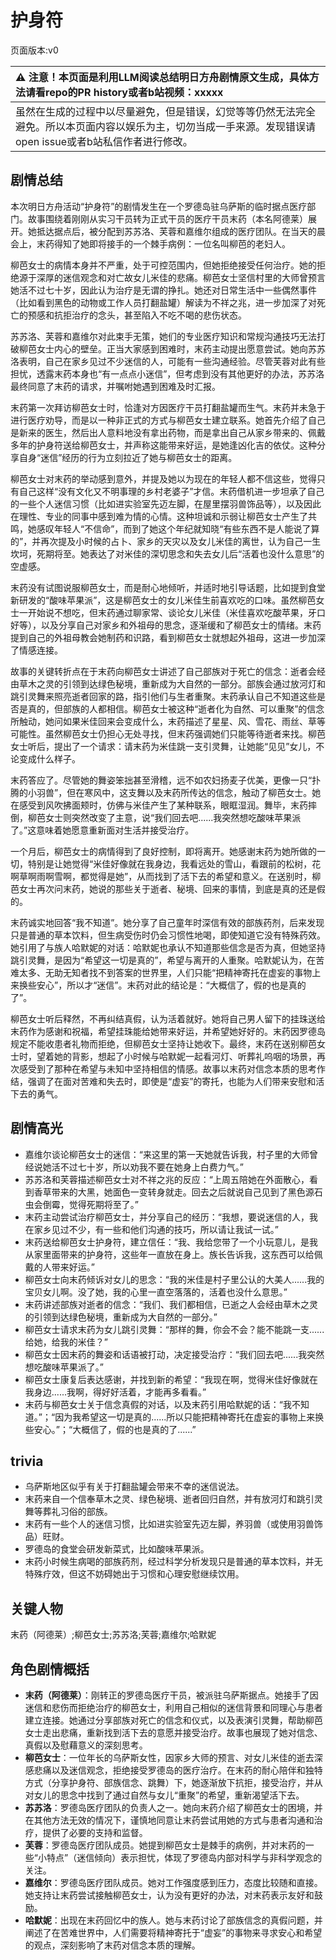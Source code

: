 # 护身符
页面版本:v0
 

| :warning: 注意！本页面是利用LLM阅读总结明日方舟剧情原文生成，具体方法请看repo的PR history或者b站视频：xxxxx           |
|:----------------------------|
| 虽然在生成的过程中以尽量避免，但是错误，幻觉等等仍然无法完全避免。所以本页面内容以娱乐为主，切勿当成一手来源。发现错误请open issue或者b站私信作者进行修改。|



## 剧情总结
本次明日方舟活动“护身符”的剧情发生在一个罗德岛驻乌萨斯的临时据点医疗部门。故事围绕着刚刚从实习干员转为正式干员的医疗干员末药（本名阿德莱）展开。她抵达据点后，被分配到苏苏洛、芙蓉和嘉维尔组成的医疗团队。在当天的晨会上，末药得知了她即将接手的一个棘手病例：一位名叫柳芭的老妇人。

柳芭女士的病情本身并不严重，处于可控范围内，但她拒绝接受任何治疗。她的拒绝源于深厚的迷信观念和对亡故女儿米佳的悲痛。柳芭女士坚信村里的大师曾预言她活不过七十岁，因此认为治疗是无谓的挣扎。她还对日常生活中一些偶然事件（比如看到黑色的动物或工作人员打翻盐罐）解读为不祥之兆，进一步加深了对死亡的预感和抗拒治疗的念头，甚至陷入不吃不喝的悲伤状态。

苏苏洛、芙蓉和嘉维尔对此束手无策，她们的专业医疗知识和常规沟通技巧无法打破柳芭女士内心的壁垒。正当大家感到困难时，末药主动提出愿意尝试。她向苏苏洛表明，自己在家乡见过不少迷信的人，可能有一些沟通经验。尽管芙蓉对此有些担忧，透露末药本身也“有一点点小迷信”，但考虑到没有其他更好的办法，苏苏洛最终同意了末药的请求，并嘱咐她遇到困难及时汇报。

末药第一次拜访柳芭女士时，恰逢对方因医疗干员打翻盐罐而生气。末药并未急于进行医疗劝导，而是以一种非正式的方式与柳芭女士建立联系。她首先介绍了自己是新来的医生，然后出人意料地没有拿出药物，而是拿出自己从家乡带来的、佩戴多年的护身符送给柳芭女士，并声称这能带来好运，是她逢凶化吉的依仗。这种分享自身“迷信”经历的行为立刻拉近了她与柳芭女士的距离。

柳芭女士对末药的举动感到意外，并提及她以为现在的年轻人都不信这些，觉得只有自己这样“没有文化又不明事理的乡村老婆子”才信。末药借机进一步坦承了自己的一些个人迷信习惯（比如进实验室先迈左脚，在屋里摆羽兽饰品等），以及因此在理性、专业的同事中感到难为情的心情。这种坦诚和示弱让柳芭女士产生了共鸣，她感叹年轻人“不信命”，而到了她这个年纪就知晓“有些东西不是人能说了算的”，并再次提及小时候的占卜、家乡的天灾以及女儿米佳的离世，认为自己一生坎坷，死期将至。她表达了对米佳的深切思念和失去女儿后“活着也没什么意思”的空虚感。

末药没有试图说服柳芭女士，而是耐心地倾听，并适时地引导话题，比如提到食堂新研发的“酸味苹果派”，这是柳芭女士的女儿米佳生前喜欢吃的口味。虽然柳芭女士一开始说不想吃，但末药通过聊家常、谈论女儿米佳（米佳喜欢吃酸苹果，牙口好等），以及分享自己对家乡和外祖母的思念，逐渐缓和了柳芭女士的情绪。末药提到自己的外祖母教会她制药和识路，看到柳芭女士就想起外祖母，这进一步加深了情感连接。

故事的关键转折点在于末药向柳芭女士讲述了自己部族对于死亡的信念：逝者会经由草木之灵的引领到达绿色秘境，重新成为大自然的一部分。部族会通过放河灯和跳引灵舞来照亮逝者回家的路，指引他们与生者重聚。末药承认自己不知道这些是否是真的，但部族的人都相信。柳芭女士被这种“逝者化为自然、可以重聚”的信念所触动，她问如果米佳回来会变成什么，末药描述了星星、风、雪花、雨丝、草等可能性。虽然柳芭女士仍担心无处寻找，但末药强调她们只能等待逝者来找。柳芭女士听后，提出了一个请求：请末药为米佳跳一支引灵舞，让她能“见见”女儿，不论变成什么样子。

末药答应了。尽管她的舞姿笨拙甚至滑稽，远不如农妇扬麦子优美，更像一只“扑腾的小羽兽”，但在寒风中，这支舞以及末药所传达的信念，触动了柳芭女士。她在感受到风吹拂面颊时，仿佛与米佳产生了某种联系，眼眶湿润。舞毕，末药摔倒，柳芭女士则突然改变了主意，说“我们回去吧......我突然想吃酸味苹果派了。”这意味着她愿意重新面对生活并接受治疗。

一个月后，柳芭女士的病情得到了良好控制，即将离开。她感谢末药为她所做的一切，特别是让她觉得“米佳好像就在我身边，我看远处的雪山，看跟前的松树，花啊草啊雨啊雪啊，都觉得是她”，从而找到了活下去的希望和意义。在送别时，柳芭女士再次问末药，她说的那些关于逝者、秘境、回来的事情，到底是真的还是假的。

末药诚实地回答“我不知道”。她分享了自己童年时深信有效的部族药剂，后来发现只是普通的草本饮料，但生病受伤时仍会习惯性地喝，即使知道它没有特殊药效。她引用了与族人哈默妮的对话：哈默妮也承认不知道那些信念是否为真，但她坚持跳引灵舞，是因为“希望这一切是真的”，希望与离开的人重聚。哈默妮认为，在苦难太多、无助无知者找不到答案的世界里，人们只能“把精神寄托在虚妄的事物上来换些安心”，所以才“迷信”。末药对此的结论是：“大概信了，假的也是真的了”。

柳芭女士听后释然，不再纠结真假，认为活着就好。她将自己男人留下的挂珠送给末药作为感谢和祝福，希望挂珠能给她带来好运，并希望她好好的。末药因罗德岛规定不能收患者礼物而拒绝，但柳芭女士坚持让她收下。最终，末药在送别柳芭女士时，望着她的背影，想起了小时候与哈默妮一起看河灯、听葬礼呜咽的场景，再次感受到了那种在希望与未知中坚持相信的情感。故事以末药对信念本质的思考作结，强调了在面对苦难和失去时，即使是“虚妄”的寄托，也能为人们带来安慰和活下去的勇气。
## 剧情高光
- 嘉维尔谈论柳芭女士的迷信：“来这里的第一天她就告诉我，村子里的大师曾经说她活不过七十岁，所以劝我不要在她身上白费力气。”
- 苏苏洛和芙蓉描述柳芭女士对不祥之兆的反应：“上周五陪她在外面散心，看到香草带来的大黑，她面色一变转身就走。回去之后就说自己见到了黑色源石虫会倒霉，觉得死期将至了。”
- 末药主动尝试治疗柳芭女士，并分享自己的经历：“我想，要说迷信的人，我在家乡见过不少，有一些和他们沟通的技巧，所以请让我试一试。”
- 末药送给柳芭女士护身符，建立信任：“我、我给您带了一个小玩意儿，是我从家里面带来的护身符，这些年一直放在身上。族长告诉我，这东西可以给佩戴的人带来好运。”
- 柳芭女士向末药倾诉对女儿的思念：“我的米佳是村子里公认的大美人......我的宝贝女儿啊。没了她，我的心里一直空落落的，活着也没什么意思。”
- 末药讲述部族对逝者的信念：“我们、我们都相信，已逝之人会经由草木之灵的引领到达绿色秘境，重新成为大自然的一部分。”
- 柳芭女士请求末药为女儿跳引灵舞：“那样的舞，你会不会？能不能跳一支......给她，给我的米佳？”
- 柳芭女士因末药的舞姿和话语被打动，决定接受治疗：“我们回去吧......我突然想吃酸味苹果派了。”
- 柳芭女士康复后表达感谢，并找到新的希望：“我现在啊，觉得米佳好像就在我身边......我啊，得好好活着，才能再多看看。”
- 末药与柳芭女士关于信念真假的对话，以及末药引用哈默妮的话：“我不知道。”；“因为我希望这一切是真的......所以只能把精神寄托在虚妄的事物上来换些安心。”；“大概信了，假的也是真的了......”
## trivia
- 乌萨斯地区似乎有关于打翻盐罐会带来不幸的迷信说法。
- 末药来自一个信奉草木之灵、绿色秘境、逝者回归自然，并有放河灯和跳引灵舞等葬礼习俗的部族。
- 末药有一些个人的迷信习惯，比如进实验室先迈左脚，养羽兽（或使用羽兽饰品）旺财。
- 罗德岛的食堂会研发新菜式，比如酸味苹果派。
- 末药小时候生病喝的部族药剂，经过科学分析发现只是普通的草本饮料，并无特殊疗效，但这不妨碍她出于习惯和心理安慰继续饮用。
## 关键人物
末药（阿德莱）;柳芭女士;苏苏洛;芙蓉;嘉维尔;哈默妮
## 角色剧情概括
-   **末药（阿德莱）**：刚转正的罗德岛医疗干员，被派驻乌萨斯据点。她接手了因迷信和悲伤而拒绝治疗的柳芭女士，利用自己相似的迷信背景和同理心与患者建立连接。她通过分享部族对死亡的信念和仪式，以及表演引灵舞，帮助柳芭女士走出悲痛，重新找到活下去的意愿并接受治疗。故事也展现了她对信念、真假以及慰藉意义的深刻思考。
-   **柳芭女士**：一位年长的乌萨斯女性，因家乡大师的预言、对女儿米佳的逝去深感悲痛以及迷信观念，拒绝接受罗德岛的医疗治疗。在末药的耐心陪伴和独特方式（分享护身符、部族信念、跳舞）下，她逐渐放下抗拒，接受治疗，并从对女儿的思念中找到了通过自然与女儿“重聚”的希望，重新渴望活下去。
-   **苏苏洛**：罗德岛医疗团队的负责人之一。她向末药介绍了柳芭女士的困境，并在其他方法无效的情况下，谨慎地同意让末药尝试用她的方式与患者沟通和治疗，提供了必要的支持和监督。
-   **芙蓉**：罗德岛医疗团队成员。她提到柳芭女士是棘手的病例，并对末药的一些“小特点”（迷信倾向）表示担忧，体现了罗德岛内部对科学与非科学观念的关注。
-   **嘉维尔**：罗德岛医疗团队成员。她对工作强度感到压力，态度比较随和直接。她支持让末药尝试接触柳芭女士，认为没有更好的办法，对末药表示友好和鼓励。
-   **哈默妮**：出现在末药回忆中的族人。她与末药讨论了部族信念的真假问题，并阐述了在苦难世界中，人们需要将精神寄托于“虚妄”的事物来寻求安心和希望的观点，深刻影响了末药对信念本质的理解。
